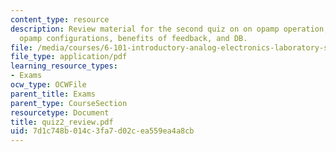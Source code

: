 ```yaml
---
content_type: resource
description: Review material for the second quiz on on opamp operation, general relations,
  opamp configurations, benefits of feedback, and DB.
file: /media/courses/6-101-introductory-analog-electronics-laboratory-spring-2007/7d1c748b014c3fa7d02cea559ea4a8cb_quiz2_review.pdf
file_type: application/pdf
learning_resource_types:
- Exams
ocw_type: OCWFile
parent_title: Exams
parent_type: CourseSection
resourcetype: Document
title: quiz2_review.pdf
uid: 7d1c748b-014c-3fa7-d02c-ea559ea4a8cb
---
```

